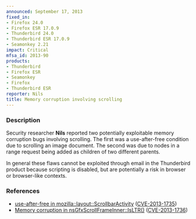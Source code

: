 ```yaml
---
announced: September 17, 2013
fixed_in:
- Firefox 24.0
- Firefox ESR 17.0.9
- Thunderbird 24.0
- Thunderbird ESR 17.0.9
- Seamonkey 2.21
impact: Critical
mfsa_id: 2013-90
products:
- Thunderbird
- Firefox ESR
- Seamonkey
- Firefox
- Thunderbird ESR
reporter: Nils
title: Memory corruption involving scrolling
---
```


<h3>Description</h3>

<p>Security researcher <strong>Nils</strong> reported two potentially
exploitable memory corruption bugs involving scrolling. The first was a
use-after-free condition due to scrolling an image document. The second
was due to nodes in a range request being added as children of two
different parents.
</p>


<p class="note">In general these flaws cannot be exploited through email in the
Thunderbird product because scripting is disabled, but are potentially a risk in
browser or browser-like contexts.</p>

<h3>References</h3>

<ul>
  <li><a href="https://bugzilla.mozilla.org/show_bug.cgi?id=898871">
       use-after-free in mozilla::layout::ScrollbarActivity</a> (<a href="http://cve.mitre.org/cgi-bin/cvename.cgi?name=CVE-2013-1735" class="ex-ref">CVE-2013-1735</a>)</li>
  <li><a href="https://bugzilla.mozilla.org/show_bug.cgi?id=906301">
       Memory corruption in nsGfxScrollFrameInner::IsLTR()</a> (<a href="http://cve.mitre.org/cgi-bin/cvename.cgi?name=CVE-2013-1736" class="ex-ref">CVE-2013-1736</a>)</li>
</ul>



